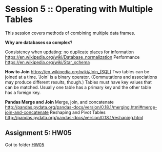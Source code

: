 # Session 5 :: Operating with Multiple Tables
This session covers methods of combining multiple data frames.

**Why are databases so complex?**

Consistency when updating: no duplicate places for information https://en.wikipedia.org/wiki/Database_normalization
Performance https://en.wikipedia.org/wiki/Star_schema


**How to Join**
https://en.wikipedia.org/wiki/Join_(SQL)
Two tables can be joined at a time. 'Join' is a binary operator. (Commutations and associations may produce different results, though.)
Tables must have key values that can be matched. Usually one table has a primary key and the other table has a foreign key.

**Pandas Merge and Join**
Merge, join, and concatenate http://pandas.pydata.org/pandas-docs/version/0.18.1/merging.html#merge-join-and-concatenate
Reshaping and Pivot Tables http://pandas.pydata.org/pandas-docs/version/0.18.1/reshaping.html


## Assignment 5: HW05
Got to folder <a href="HW05">HW05</a>
